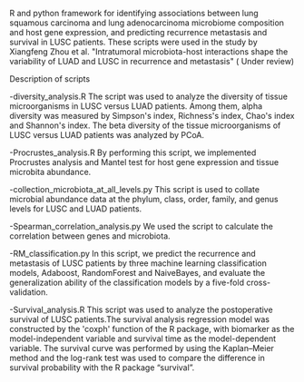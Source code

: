 R and python framework for identifying associations between lung squamous carcinoma and lung adenocarcinoma microbiome composition and host gene expression, 
and predicting recurrence metastasis and survival in LUSC patients. These scripts were used in the study by Xiangfeng Zhou et al. 
"Intratumoral microbiota-host interactions shape the variability of LUAD and LUSC in recurrence and metastasis" ( Under review)

Description of scripts 

-diversity_analysis.R
The script was used to analyze the diversity of tissue microorganisms in LUSC versus LUAD patients. Among them, alpha diversity was measured by Simpson's index, 
Richness's index, Chao's index and Shannon's index. The beta diversity of the tissue microorganisms of LUSC versus LUAD patients was analyzed by PCoA.

-Procrustes_analysis.R
By performing this script, we implemented Procrustes analysis and Mantel test for host gene expression and tissue microbita abundance.

-collection_microbiota_at_all_levels.py
This script is used to collate microbial abundance data at the phylum, class, order, family, and genus levels for LUSC and LUAD patients.

-Spearman_correlation_analysis.py
We used the script to calculate the correlation between genes and microbiota.

-RM_classification.py
In this script, we predict the recurrence and metastasis of LUSC patients by three machine learning classification models, Adaboost, RandomForest and NaiveBayes, 
and evaluate the generalization ability of the classification models by a five-fold cross-validation.

-Survival_analysis.R
This script was used to analyze the postoperative survival of LUSC patients.The survival analysis regression model was constructed by the 'coxph' function of the R package, 
with biomarker as the model-independent variable and survival time as the model-dependent variable. 
The survival curve was performed by using the Kaplan–Meier method and the log-rank test was used to compare the difference in survival probability with the R package “survival”.
